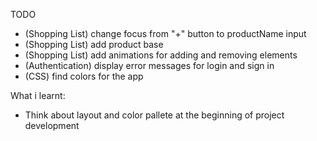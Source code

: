 TODO
  - (Shopping List) change focus from "+" button to productName input 
  - (Shopping List) add product base
  - (Shopping List) add animations for adding and removing elements
  - (Authentication) display error messages for login and sign in
  - (CSS) find colors for the app 

What i learnt:
  - Think about layout and color pallete at the beginning of project development
